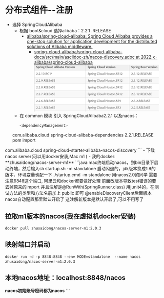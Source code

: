 # 分布式组件--注册
- 选择 SpringCloudAlibaba
	- 根据 boot&cloud 选择alibaba：2.2.1 .RELEASE
	  - [alibaba/spring-cloud-alibaba: Spring Cloud Alibaba provides a one-stop solution for application development for the distributed solutions of Alibaba middleware.](https://github.com/alibaba/spring-cloud-alibaba)
	    - [spring-cloud-alibaba/spring-cloud-alibaba-docs/src/main/asciidoc-zh/nacos-discovery.adoc at 2022.x · alibaba/spring-cloud-alibaba](https://github.com/alibaba/spring-cloud-alibaba/blob/2022.x/spring-cloud-alibaba-docs/src/main/asciidoc-zh/nacos-discovery.adoc)
	![Pasted image 20231030130229](BEFORE/附件/Pasted%20image%2020231030130229.png)
	- 在 common 模块 引入 SpringCloudAlibaba2.2.1 以及nacos：
	  ```java
	  <dependencyManagement>
    <dependencies>
        <dependency>
            <groupId>com.alibaba.cloud</groupId>
            <artifactId>spring-cloud-alibaba-dependencies</artifactId>
            <version>2.2.1.RELEASE</version>
            <type>pom</type>
            <scope>import</scope>
        </dependency>
    </dependencies>
</dependencyManagement>

<dependency>
    <groupId>com.alibaba.cloud</groupId>
    <artifactId>spring-cloud-starter-alibaba-nacos-discovery</artifactId>
</dependency>
```
	- 下载 nacos server(可以用docker安装,Mac m1 )
		- 我的docker: **zhusaidong/nacos-server-m1**
		```java
		mac终端启动nacos，到bin目录下启动终端，然后输入sh startup.sh -m standalone
		启动闪退的，jdk版本换成1.8的版本，环境变量也配一下
		./startup.cmd -m standalone
		用nacos2.0的同学 需要注意9848这个端口, 阿里云和docker都要做好处理
		前面改版本导致test错误的要去掉原来的import 并且注解是@RunWith(SpringRunner.class)
		用junit4的，在测试方法的类型和方法名前加上 public 即可
		@enableDiscoveryClient后面版本nacos自动配置那里默认开启了
		这注解新版本是默认开启了,可以不用写了


## 拉取m1版本的nacos(我在虚拟机docker安装)
	docker pull zhusaidong/nacos-server-m1:2.0.3
## 映射端口并启动
	docker run -d -p 8848:8848 --env MODE=standalone  --name nacos  zhusaidong/nacos-server-m1:2.0.3
## 本地nacos地址：localhost:8848/nacos

**nacos初始账号密码都为nacos**
		```